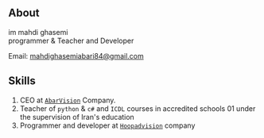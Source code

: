  ## About
<p>im mahdi ghasemi<br>
programmer & Teacher and Developer</p>
Email: <a href='mail:mahdighasemiabari84@gmail.com'> mahdighasemiabari84@gmail.com </a>

## Skills
1. CEO at <a href='https://github.com/abarvision/'>`AbarVision`</a> Company.
2. Teacher of `python` & `c#` and `ICDL` courses in accredited schools 01 under the supervision of Iran's education
3. Programmer and developer at <a href='https://github.com//hoopadvision/'>`Hoopadvision`</a> company
